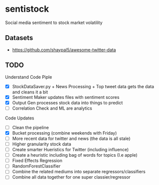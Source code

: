 # sentistock
Social media sentiment to stock market volatility

## Datasets
- https://github.com/shaypal5/awesome-twitter-data

## TODO
Understand Code Piple
- [x] StockDataSaver.py + News Processing + Top tweet data gets the data and cleans it a bit
- [x] Sentiment Maker updates files with sentiment scores
- [x] Output Gen processes stock data into things to predict
- [ ] Correlation Check and ML are analytics

Code Updates
- [ ] Clean the pipeline
- [x] Bucket processing (combine weekends with Friday)
- [ ] More recent data for twitter and news (the data is all stale)
- [ ] Higher granularity stock data
- [ ] Create smarter Hueristics for Twitter (including influence)
- [ ] Create a heuristic including bag of words for topics (I.e apple)
- [ ] Fixed Effects Regression
- [ ] RandomForestClassifier
- [ ] Combine the related mediums into separate regressors/classifiers
- [ ] Combine all data together for one super classier/regressor
